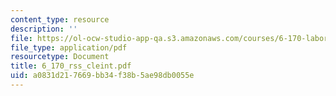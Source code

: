 ```yaml
---
content_type: resource
description: ''
file: https://ol-ocw-studio-app-qa.s3.amazonaws.com/courses/6-170-laboratory-in-software-engineering-fall-2005/a0831d217669bb34f38b5ae98db0055e_6_170_rss_cleint.pdf
file_type: application/pdf
resourcetype: Document
title: 6_170_rss_cleint.pdf
uid: a0831d21-7669-bb34-f38b-5ae98db0055e
---
```

